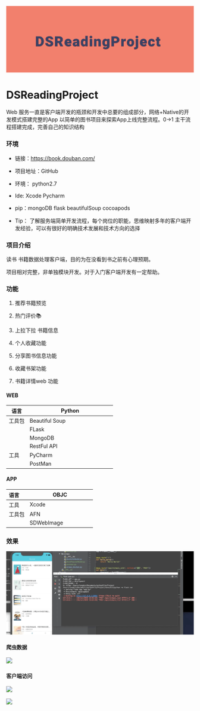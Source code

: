 ![](https://github.com/Bintong/DSReadingProject/blob/master/titlegif.gif)
# DSReadingProject
Web 服务一直是客户端开发的瓶颈和开发中总要的组成部分，网络+Native的开发模式搭建完整的App
以简单的图书项目来探索App上线完整流程。0->1 主干流程搭建完成，完善自己的知识结构

### 环境

* 链接：https://book.douban.com/

* 项目地址：GitHub

* 环境： python2.7 

* Ide: Xcode Pycharm

* pip：mongoDB flask beautifulSoup  cocoapods  

* Tip： 了解服务端简单开发流程，每个岗位的职能，思维映射多年的客户端开发经验，可以有很好的明确技术发展和技术方向的选择

### 项目介绍



读书 书籍数据处理客户端，目的为在没看到书之前有心理预期。

项目相对完整，非单独模块开发。对于入门客户端开发有一定帮助。

### 功能

1. 推荐书籍预览

2. 热门评价📚

3. 上拉下拉 书籍信息

4. 个人收藏功能

5. 分享图书信息功能

6. 收藏书架功能

7. 书籍详情web 功能

   

#### WEB 

 


| **语言**  | **Python**|
| ----- | -------------------------|
| 工具包 | Beautiful Soup &nbsp; &nbsp; &nbsp; &nbsp; &nbsp; &nbsp; &nbsp; &nbsp; &nbsp; &nbsp; &nbsp; &nbsp; &nbsp; &nbsp; &nbsp; &nbsp;    |
|        |     FLask   |
|        |    MongoDB     |
| | RestFul API |
| 工具   |    PyCharm     |
|        | PostMan |



#### APP

| 语言   | OBJC   |
| :----- | ---------- |
| 工具  |  Xcode   &nbsp; &nbsp; &nbsp; &nbsp; &nbsp; &nbsp; &nbsp; &nbsp; &nbsp; &nbsp; &nbsp; &nbsp; &nbsp; &nbsp; &nbsp; &nbsp;   |
| 工具包				 | 							AFN  				      |
|        | SDWebImage |



### 效果

![](https://github.com/Bintong/DSReadingProject/blob/master/gif2.gif)

#### 爬虫数据

![](https://github.com/Bintong/DSReadingProject/blob/master/gif1.gif)

#### 客户端访问

![](https://github.com/Bintong/DSReadingProject/blob/master/gif3.gif)

![](https://github.com/Bintong/DSReadingProject/blob/master/gif4.gif)
